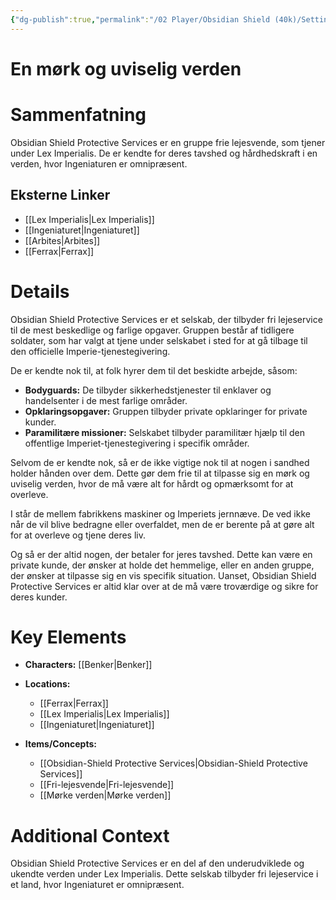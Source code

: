 ```yaml
---
{"dg-publish":true,"permalink":"/02 Player/Obsidian Shield (40k)/Setting Lore/backup/Obsidian Shield Protective Services/","title":"Obsidian Shield Protective Services","tags":["kampagnen","generelt-kendte","Obsidian-Shield","fri-lejesvende","Imperiet","Ferrax"]}
---
```



# En mørk og uviselig verden

# Sammenfatning
Obsidian Shield Protective Services er en gruppe frie lejesvende, som tjener under Lex Imperialis. De er kendte for deres tavshed og hårdhedskraft i en verden, hvor Ingeniaturen er omnipræsent.

## Eksterne Linker

- [[Lex Imperialis\|Lex Imperialis]]
- [[Ingeniaturet\|Ingeniaturet]]
- [[Arbites\|Arbites]]
- [[Ferrax\|Ferrax]]

# Details
Obsidian Shield Protective Services er et selskab, der tilbyder fri lejeservice til de mest beskedlige og farlige opgaver. Gruppen består af tidligere soldater, som har valgt at tjene under selskabet i sted for at gå tilbage til den officielle Imperie-tjenestegivering.

De er kendte nok til, at folk hyrer dem til det beskidte arbejde, såsom:

*   **Bodyguards:** De tilbyder sikkerhedstjenester til enklaver og handelsenter i de mest farlige områder.
*   **Opklaringsopgaver:** Gruppen tilbyder private opklaringer for private kunder.
*   **Paramilitære missioner:** Selskabet tilbyder paramilitær hjælp til den offentlige Imperiet-tjenestegivering i specifik områder.

Selvom de er kendte nok, så er de ikke vigtige nok til at nogen i sandhed holder hånden over dem. Dette gør dem frie til at tilpasse sig en mørk og uviselig verden, hvor de må være alt for hårdt og opmærksomt for at overleve.

I står de mellem fabrikkens maskiner og Imperiets jernnæve. De ved ikke når de vil blive bedragne eller overfaldet, men de er berente på at gøre alt for at overleve og tjene deres liv.

Og så er der altid nogen, der betaler for jeres tavshed. Dette kan være en private kunde, der ønsker at holde det hemmelige, eller en anden gruppe, der ønsker at tilpasse sig en vis specifik situation. Uanset, Obsidian Shield Protective Services er altid klar over at de må være troværdige og sikre for deres kunder.

# Key Elements

- **Characters:** [[Benker\|Benker]]
- **Locations:**
    *   [[Ferrax\|Ferrax]]
    *   [[Lex Imperialis\|Lex Imperialis]]
    *   [[Ingeniaturet\|Ingeniaturet]]
- **Items/Concepts:**

    *   [[Obsidian-Shield Protective Services\|Obsidian-Shield Protective Services]]
    *   [[Fri-lejesvende\|Fri-lejesvende]]
    *   [[Mørke verden\|Mørke verden]]

# Additional Context
Obsidian Shield Protective Services er en del af den underudviklede og ukendte verden under Lex Imperialis. Dette selskab tilbyder fri lejeservice i et land, hvor Ingeniaturet er omnipræsent.